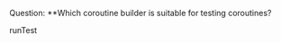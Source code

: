 Question:
**Which coroutine builder is suitable for testing coroutines?
<div class="hint">
  runTest
</div>

